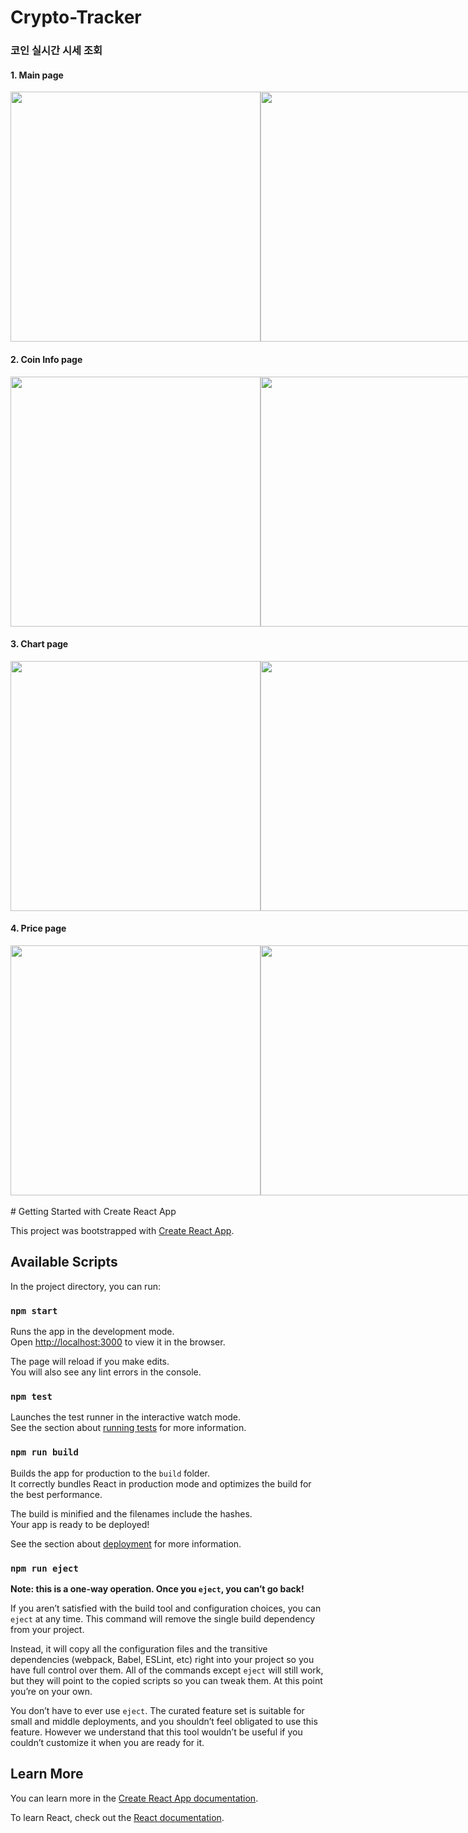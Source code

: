 # Crypto-Tracker
### 코인 실시간 시세 조회 

#### 1. Main page
<div style="display:flex">
<img width="400px" src="https://user-images.githubusercontent.com/75177553/160430308-9288fb1a-7ba5-489e-ad89-e19a947ba233.png"/>
<img width="400px" src="https://user-images.githubusercontent.com/75177553/160428905-e52e3839-e83e-42ab-9c0e-5505eaeb6592.png"/>
</div>

#### 2. Coin Info page
<div style="display:flex">
<img width="400px" src="https://user-images.githubusercontent.com/75177553/160429049-c6c16044-1698-4065-8da2-2b1ef58ecd70.png"/>
<img width="400px" src="https://user-images.githubusercontent.com/75177553/160429431-45a89a66-aa79-4acc-8809-f53b3cbdbbcb.png"/>
</div>

#### 3. Chart page
<div style="display:flex">
<img width="400px" src="https://user-images.githubusercontent.com/75177553/160429181-f9a5bc4b-0116-42cc-b3e5-73f5ea3874d1.png"/>
<img width="400px" src="https://user-images.githubusercontent.com/75177553/160429504-927508b1-1eae-4c0a-aba8-4ffa33edae10.png"/>
</div>

#### 4. Price page
<div style="display:flex">
<img width="400px" src="https://user-images.githubusercontent.com/75177553/160429320-84e53cc6-dc70-4b0a-9071-e2506440a4b7.png"/>
<img width="400px" src="https://user-images.githubusercontent.com/75177553/160429553-93b5c872-ecff-46ce-9dde-43a181ccb329.png"/>
</div>
<br>
# Getting Started with Create React App

This project was bootstrapped with [Create React App](https://github.com/facebook/create-react-app).

## Available Scripts

In the project directory, you can run:

### `npm start`

Runs the app in the development mode.\
Open [http://localhost:3000](http://localhost:3000) to view it in the browser.

The page will reload if you make edits.\
You will also see any lint errors in the console.

### `npm test`

Launches the test runner in the interactive watch mode.\
See the section about [running tests](https://facebook.github.io/create-react-app/docs/running-tests) for more information.

### `npm run build`

Builds the app for production to the `build` folder.\
It correctly bundles React in production mode and optimizes the build for the best performance.

The build is minified and the filenames include the hashes.\
Your app is ready to be deployed!

See the section about [deployment](https://facebook.github.io/create-react-app/docs/deployment) for more information.

### `npm run eject`

**Note: this is a one-way operation. Once you `eject`, you can’t go back!**

If you aren’t satisfied with the build tool and configuration choices, you can `eject` at any time. This command will remove the single build dependency from your project.

Instead, it will copy all the configuration files and the transitive dependencies (webpack, Babel, ESLint, etc) right into your project so you have full control over them. All of the commands except `eject` will still work, but they will point to the copied scripts so you can tweak them. At this point you’re on your own.

You don’t have to ever use `eject`. The curated feature set is suitable for small and middle deployments, and you shouldn’t feel obligated to use this feature. However we understand that this tool wouldn’t be useful if you couldn’t customize it when you are ready for it.

## Learn More

You can learn more in the [Create React App documentation](https://facebook.github.io/create-react-app/docs/getting-started).

To learn React, check out the [React documentation](https://reactjs.org/).
